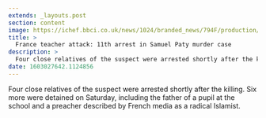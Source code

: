 ```yaml
--- 
extends: _layouts.post 
section: content 
image: https://ichef.bbci.co.uk/news/1024/branded_news/794F/production/_114955013_063862594.jpg 
title: > 
  France teacher attack: 11th arrest in Samuel Paty murder case 
description: > 
  Four close relatives of the suspect were arrested shortly after the killing.Six more were detained on Saturday, including the father of a pupil at the school and a preacher described by French media as a radical Islamist. 
date: 1603027642.1124856 
--- 
```

Four close relatives of the suspect were arrested shortly after the killing. Six more were detained on Saturday, including the father of a pupil at the school and a preacher described by French media as a radical Islamist.